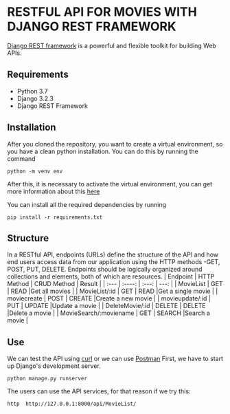 # RESTFUL API FOR MOVIES WITH DJANGO REST FRAMEWORK
 [Django REST framework](https://www.django-rest-framework.org)
 is a powerful and flexible toolkit for building Web APIs.
## Requirements
* Python 3.7
* Django 3.2.3
* Django REST Framework
## Installation
After you cloned the repository, you want to create a virtual environment, 
so you have a clean python installation. You can do this by running the command

```
python -m venv env
```
After this, it is necessary to activate the virtual environment, you can get more information about this 
[here](https://docs.python.org/3/tutorial/venv.html)

You can install all the required dependencies by running
```
pip install -r requirements.txt
```

## Structure
In a RESTful API, endpoints (URLs) define the structure of the API and how end users access data from our application using the HTTP methods -GET, POST, PUT, DELETE. 
Endpoints should be logically organized around collections and elements, both of which are resources.
| Endpoint        | HTTP Method | CRUD Method   | Result              |
| :---            |    :----:   |    :---:      |    ---:             |
| MovieList       | GET         | READ          |Get all movies       |
| MovieList/:id	  | GET         | READ          |Get a single movie   |
| moviecreate     | POST        | CREATE        |Create a new movie   |
| movieupdate/:id | PUT         | UPDATE        |Update a movie       |
| DeleteMovie/:id | DELETE      | DELETE        |Delete a movie       |
| MovieSearch/:moviename | GET  | SEARCH        |Search a movie       |

## Use
We can test the API using [curl](https://curl.se/) or we can use [Postman](https://www.postman.com/)
First, we have to start up Django's development server.
```
python manage.py runserver
```
The users can use the API services, for that reason if we try this:

```
http  http://127.0.0.1:8000/api/MovieList/
```
